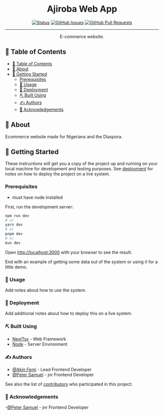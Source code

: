 <!-- <p align="center">
  <a href="" rel="noopener">
 <img width=200px height=200px src="https://i.imgur.com/6wj0hh6.jpg" alt="Project logo"></a>
</p> -->

<h1 align="center">Ajiroba Web App</h1>

<div align="center">

[![Status](https://img.shields.io/badge/status-active-success.svg)]()
[![GitHub Issues](https://img.shields.io/github/issues/kylelobo/The-Documentation-Compendium.svg)](https://github.com/Ajiroba-project/ajrobaweb/issues)
[![GitHub Pull Requests](https://img.shields.io/github/issues-pr/kylelobo/The-Documentation-Compendium.svg)](https://github.com/Ajiroba-project/ajrobaweb/pulls)
<!-- [![License](https://img.shields.io/badge/license-MIT-blue.svg)](/LICENSE) -->

</div>

---

<p align="center"> E-commerce website.
    <br>
</p>

## 📝 Table of Contents

- [📝 Table of Contents](#-table-of-contents)
- [🧐 About ](#-about-)
- [🏁 Getting Started ](#-getting-started-)
  - [Prerequisites](#prerequisites)
  - [🎈 Usage ](#-usage-)
  - [🚀 Deployment ](#-deployment-)
  - [⛏️ Built Using ](#️-built-using-)
  - [✍️ Authors ](#️-authors-)
  - [🎉 Acknowledgements ](#-acknowledgements-)

## 🧐 About <a name = "about"></a>

Ecommerce website made for Nigerians and the Diaspora.

## 🏁 Getting Started <a name = "getting_started"></a>

These instructions will get you a copy of the project up and running on your local machine for development and testing purposes. See [deployment](#deployment) for notes on how to deploy the project on a live system.

### Prerequisites

- must have node installed


First, run the development server:

```bash
npm run dev
# or
yarn dev
# or
pnpm dev
# or
bun dev
```
Open [http://localhost:3000](http://localhost:3000) with your browser to see the result.


End with an example of getting some data out of the system or using it for a little demo.

### 🎈 Usage <a name="usage"></a>

Add notes about how to use the system.

### 🚀 Deployment <a name = "deployment"></a>

Add additional notes about how to deploy this on a live system.

### ⛏️ Built Using <a name = "built_using"></a>
- [NextTsx](https://vuejs.org/) - Web Framework
- [Node](https://nodejs.org/en/) - Server Environment

### ✍️ Authors <a name = "authors"></a>

- [@Akin Femi](https://github.com/) - Lead Frontend Developer
- [@Peter Samuel](https://github.com/petsamuel) - jnr Frontend Developer


See also the list of [contributors](https://github.com/kylelobo/The-Documentation-Compendium/contributors) who participated in this project.

### 🎉 Acknowledgements <a name = "acknowledgement"></a>

-[@Peter Samuel](https://github.com/) - jnr Frontend Developer
